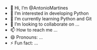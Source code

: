 - 👋 Hi, I’m @AntonioMartines
- 👀 I’m interested in developing Python
- 🌱 I’m currently learning Python and Git
- 💞️ I’m looking to collaborate on ...
- 📫 How to reach me ...
- 😄 Pronouns: ...
- ⚡ Fun fact: ...

<!---
AntonioMartines/AntonioMartines is a ✨ special ✨ repository because its `README.md` (this file) appears on your GitHub profile.
You can click the Preview link to take a look at your changes.
--->
